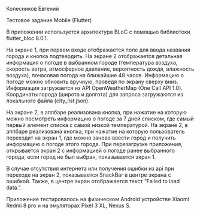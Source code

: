 Колесников Евгений

Тестовое задание Mobile (Flutter)

В приложении используется архитектура BLoC с помощью библиотеки flutter_bloc 8.0.1.

На экране 1, при первом входе отображается поле для ввода названия города и кнопка подтвердить.
На экране 2 отображается детальная информация о погоде в выбранном городе (температура воздуха, скорость ветра, атмосферное давление, вероятность дождя, влажность воздуха), почасовая погода на ближайшие 48 часов. Информацию о погоде можно обновить вручную, проведя по экрану сверху вниз.
Информация загружается из API OpenWeatherMap (One Call API 1.0). Координаты города (широта и долгота) для запроса загружаются из локального файла (city_list.json).

На экране 2, в аппбаре реализована кнопка, при нажатие на которую можно посмотреть информацию о погоде за 7 дней списком, где самый первый элемент списка с самой низкой температурой.
На экране 2, в аппбаре реализована кнопка, при нажатие на которую пользователь переходит на экран 1, где можно заново ввести город и получить информацию о погоде этого города.
При перезагрузке приложения, открывается экран 2 с информацией о погоде ранее выбранного города, если город не был выбран, показывается экран 1.

В случае отсутствия интернета или получения ошибки из api при переходе на экран 2, показывается SnackBar в
центре экрана с ошибкой. Также, в центре экран отображается текст “Failed to load data.”.

Приложение тестировалось на физическом Android устройстве Xiaomi Redmi 8 pro и на эмуляторах Pixel 3 XL, Nexus S.
